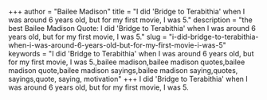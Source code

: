 +++
author = "Bailee Madison"
title = "I did 'Bridge to Terabithia' when I was around 6 years old, but for my first movie, I was 5."
description = "the best Bailee Madison Quote: I did 'Bridge to Terabithia' when I was around 6 years old, but for my first movie, I was 5."
slug = "i-did-bridge-to-terabithia-when-i-was-around-6-years-old-but-for-my-first-movie-i-was-5"
keywords = "I did 'Bridge to Terabithia' when I was around 6 years old, but for my first movie, I was 5.,bailee madison,bailee madison quotes,bailee madison quote,bailee madison sayings,bailee madison saying,quotes, sayings,quote, saying, motivation"
+++
I did 'Bridge to Terabithia' when I was around 6 years old, but for my first movie, I was 5.
